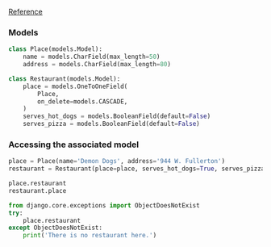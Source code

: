 ---
---

[Reference](https://docs.djangoproject.com/en/2.1/topics/db/examples/one_to_one/)
### Models
```python
class Place(models.Model):
    name = models.CharField(max_length=50)
    address = models.CharField(max_length=80)

class Restaurant(models.Model):
    place = models.OneToOneField(
        Place,
        on_delete=models.CASCADE,
    )
    serves_hot_dogs = models.BooleanField(default=False)
    serves_pizza = models.BooleanField(default=False)
```

### Accessing the associated model
```python
place = Place(name='Demon Dogs', address='944 W. Fullerton')
restaurant = Restaurant(place=place, serves_hot_dogs=True, serves_pizza=False)

place.restaurant
restaurant.place

from django.core.exceptions import ObjectDoesNotExist
try:
    place.restaurant
except ObjectDoesNotExist:
    print('There is no restaurant here.')
```

